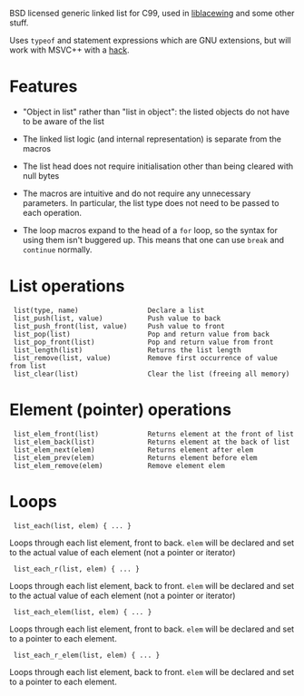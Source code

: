 
BSD licensed generic linked list for C99, used in [liblacewing][1] and some
other stuff.

Uses `typeof` and statement expressions which are GNU extensions, but will work
with MSVC++ with a [hack][2].

[1]: https://github.com/udp/lacewing
[2]: https://raw.github.com/mozilla/rust/master/src/rt/msvc/typeof.h

Features
========

   * "Object in list" rather than "list in object": the listed objects do not
     have to be aware of the list

   * The linked list logic (and internal representation) is separate from the
     macros

   * The list head does not require initialisation other than being cleared
     with null bytes

   * The macros are intuitive and do not require any unnecessary parameters.
     In particular, the list type does not need to be passed to each operation.

   * The loop macros expand to the head of a `for` loop, so the syntax for
     using them isn't buggered up.  This means that one can use `break` and
     `continue` normally.

List operations
===============

     list(type, name)                 Declare a list
     list_push(list, value)           Push value to back
     list_push_front(list, value)     Push value to front
     list_pop(list)                   Pop and return value from back
     list_pop_front(list)             Pop and return value from front
     list_length(list)                Returns the list length
     list_remove(list, value)         Remove first occurrence of value from list
     list_clear(list)                 Clear the list (freeing all memory)

Element (pointer) operations
============================
 
     list_elem_front(list)            Returns element at the front of list
     list_elem_back(list)             Returns element at the back of list
     list_elem_next(elem)             Returns element after elem
     list_elem_prev(elem)             Returns element before elem
     list_elem_remove(elem)           Remove element elem

Loops
=====

     list_each(list, elem) { ... }

Loops through each list element, front to back.  `elem` will be declared and
set to the actual value of each element (not a pointer or iterator)
                     
     list_each_r(list, elem) { ... }

Loops through each list element, back to front.  `elem` will be declared and
set to the actual value of each element (not a pointer or iterator)

     list_each_elem(list, elem) { ... }

Loops through each list element, front to back.  `elem` will be declared and
set to a pointer to each element.
                     
     list_each_r_elem(list, elem) { ... }

Loops through each list element, back to front.  `elem` will be declared and
set to a pointer to each element.

